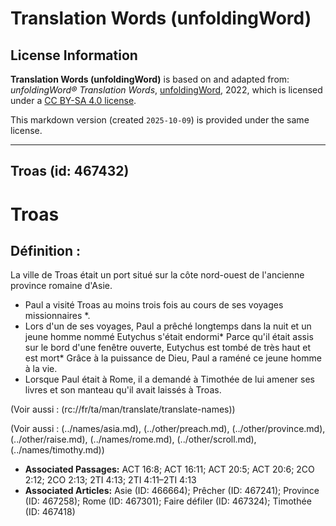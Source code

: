 # Translation Words (unfoldingWord)

## License Information

**Translation Words (unfoldingWord)** is based on and adapted from: _unfoldingWord® Translation Words_, [unfoldingWord](https://unfoldingword.org/utw), 2022, which is licensed under a [CC BY-SA 4.0 license](https://creativecommons.org/licenses/by-sa/4.0/legalcode.en).

This markdown version (created `2025-10-09`) is provided under the same license.



--------------------------------

## Troas (id: 467432)

Troas
=====

Définition :
------------

La ville de Troas était un port situé sur la côte nord\-ouest de l'ancienne province romaine d'Asie.

* Paul a visité Troas au moins trois fois au cours de ses voyages missionnaires \*.
* Lors d'un de ses voyages, Paul a prêché longtemps dans la nuit et un jeune homme nommé Eutychus s'était endormi\* Parce qu'il était assis sur le bord d'une fenêtre ouverte, Eutychus est tombé de très haut et est mort\* Grâce à la puissance de Dieu, Paul a raméné ce jeune homme à la vie.
* Lorsque Paul était à Rome, il a demandé à Timothée de lui amener ses livres et son manteau qu'il avait laissés à Troas.

(Voir aussi : (rc://fr/ta/man/translate/translate\-names))

(Voir aussi : (../names/asia.md), (../other/preach.md), (../other/province.md), (../other/raise.md), (../names/rome.md), (../other/scroll.md), (../names/timothy.md))

* **Associated Passages:** ACT 16:8; ACT 16:11; ACT 20:5; ACT 20:6; 2CO 2:12; 2CO 2:13; 2TI 4:13; 2TI 4:11–2TI 4:13
* **Associated Articles:** Asie (ID: 466664); Prêcher (ID: 467241); Province (ID: 467258); Rome (ID: 467301); Faire défiler (ID: 467324); Timothée (ID: 467418)

